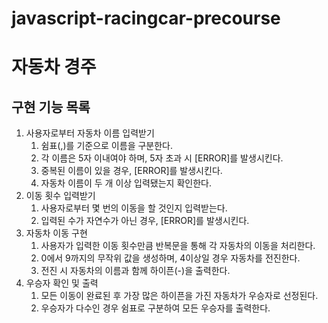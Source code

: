 # javascript-racingcar-precourse

# 자동차 경주

## 구현 기능 목록

1. 사용자로부터 자동차 이름 입력받기
   1. 쉼표(,)를 기준으로 이름을 구분한다.
   2. 각 이름은 5자 이내여야 하며, 5자 초과 시 [ERROR]를 발생시킨다.
   3. 중복된 이름이 있을 경우, [ERROR]를 발생시킨다.
   4. 자동차 이름이 두 개 이상 입력됐는지 확인한다.
2. 이동 횟수 입력받기
   1. 사용자로부터 몇 번의 이동을 할 것인지 입력받는다.
   2. 입력된 수가 자연수가 아닌 경우, [ERROR]를 발생시킨다.
3. 자동차 이동 구현
   1. 사용자가 입력한 이동 횟수만큼 반복문을 통해 각 자동차의 이동을 처리한다.
   2. 0에서 9까지의 무작위 값을 생성하며, 4이상일 경우 자동차를 전진한다.
   3. 전진 시 자동차의 이름과 함께 하이픈(-)을 출력한다.
4. 우승자 확인 및 출력
   1. 모든 이동이 완료된 후 가장 많은 하이픈을 가진 자동차가 우승자로 선정된다.
   2. 우승자가 다수인 경우 쉼표로 구분하여 모든 우승자를 출력한다.